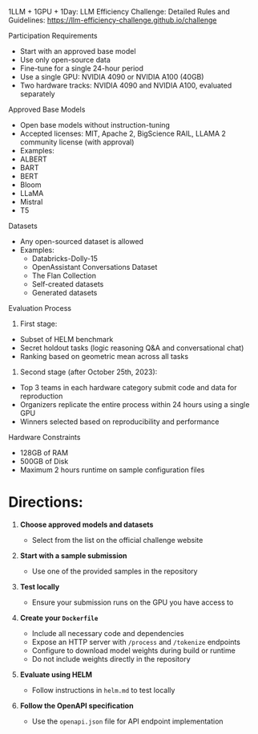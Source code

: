 1LLM + 1GPU + 1Day: LLM Efficiency Challenge: Detailed Rules and Guidelines: https://llm-efficiency-challenge.github.io/challenge

Participation Requirements

* Start with an approved base model
* Use only open-source data
* Fine-tune for a single 24-hour period
* Use a single GPU: NVIDIA 4090 or NVIDIA A100 (40GB)
* Two hardware tracks: NVIDIA 4090 and NVIDIA A100, evaluated separately

Approved Base Models

* Open base models without instruction-tuning
* Accepted licenses: MIT, Apache 2, BigScience RAIL, LLAMA 2 community license (with approval)
* Examples:
* ALBERT
* BART
* BERT
* Bloom
* LLaMA
* Mistral
* T5

Datasets

* Any open-sourced dataset is allowed
* Examples:
    * Databricks-Dolly-15
    * OpenAssistant Conversations Dataset
    * The Flan Collection
    * Self-created datasets 
    * Generated datasets

Evaluation Process

1. First stage:

* Subset of HELM benchmark
* Secret holdout tasks (logic reasoning Q&A and conversational chat)
* Ranking based on geometric mean across all tasks

1. Second stage (after October 25th, 2023):

* Top 3 teams in each hardware category submit code and data for reproduction
* Organizers replicate the entire process within 24 hours using a single GPU
* Winners selected based on reproducibility and performance

Hardware Constraints

* 128GB of RAM
* 500GB of Disk
* Maximum 2 hours runtime on sample configuration files


# Directions: 

1. **Choose approved models and datasets**
   - Select from the list on the official challenge website

2. **Start with a sample submission**
   - Use one of the provided samples in the repository

3. **Test locally**
   - Ensure your submission runs on the GPU you have access to

4. **Create your `Dockerfile`**
   - Include all necessary code and dependencies
   - Expose an HTTP server with `/process` and `/tokenize` endpoints
   - Configure to download model weights during build or runtime
   - Do not include weights directly in the repository

5. **Evaluate using HELM**
   - Follow instructions in `helm.md` to test locally

9. **Follow the OpenAPI specification**
    - Use the `openapi.json` file for API endpoint implementation
